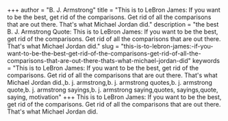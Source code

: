 +++
author = "B. J. Armstrong"
title = "This is to LeBron James: If you want to be the best, get rid of the comparisons. Get rid of all the comparisons that are out there. That's what Michael Jordan did."
description = "the best B. J. Armstrong Quote: This is to LeBron James: If you want to be the best, get rid of the comparisons. Get rid of all the comparisons that are out there. That's what Michael Jordan did."
slug = "this-is-to-lebron-james:-if-you-want-to-be-the-best-get-rid-of-the-comparisons-get-rid-of-all-the-comparisons-that-are-out-there-thats-what-michael-jordan-did"
keywords = "This is to LeBron James: If you want to be the best, get rid of the comparisons. Get rid of all the comparisons that are out there. That's what Michael Jordan did.,b. j. armstrong,b. j. armstrong quotes,b. j. armstrong quote,b. j. armstrong sayings,b. j. armstrong saying,quotes, sayings,quote, saying, motivation"
+++
This is to LeBron James: If you want to be the best, get rid of the comparisons. Get rid of all the comparisons that are out there. That's what Michael Jordan did.
